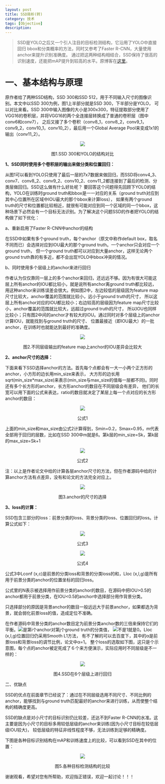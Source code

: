 ```yaml
---
layout: post
title: SSD简析(转)
category: 技术
tags: [Objective]
description: 
---
```


> SSD是YOLO之后又一个引人注目的目标检测结构，它沿用了YOLO中直接回归 bbox和分类概率的方法，同时又参考了Faster R-CNN，大量使用anchor来提升识别准确度。
通过把这两种结构相结合，SSD保持了很高的识别速度，还能把mAP提升到较高的水平。原博客在[这里](https://www.jianshu.com/p/0903b160d554)。

# 一、基本结构与原理 #

原作者给了两种SSD结构，SSD 300和SSD 512，用于不同输入尺寸的图像识别。本文中以SSD 300为例，图1上半部分就是SSD 300，下半部分是YOLO，
可以对比来看。SSD 300中输入图像的大小是300x300，特征提取部分使用了VGG16的卷积层，并将VGG16的两个全连接层转换成了普通的卷积层（图中conv6和conv7），
之后又接了多个卷积（conv8_1，conv8_2，conv9_1，conv9_2，conv10_1，conv10_2），最后用一个Global Average Pool来变成1x1的输出（conv11_2）。

<p align="center">
    <img src="/assets/img/Objective/SSD1.png">
</p>

<p align="center">
    图1.SSD 300和YOLO的结构对比
</p>

**1、SSD同时使用多个卷积层的输出来做分类和位置回归：**

从图1可以看到YOLO只使用了最后一层的7x7数据来做回归，而SSD将conv4_3、conv7、conv8_2、conv9_2、conv10_2、conv11_2都连接到了最后的检测、分类层做回归。SSD这么做有什么好处呢？
要回答这个问题得先回顾下YOLO的结构，YOLO在训练时ground truth和bbox是一一对应的关系（ground truth对应到其中心位置所在区域中IOU最大的那个bbox来计算loss），
如果有两个ground truth的尺寸和位置都比较相近，就很有可能对应到同一个区域的同一个bbox，这种场景下必然会有一个目标无法识别。为了解决这个问题SSD的作者把YOLO的结构做了如下优化：

a、重新启用了Faster R-CNN中anchor的结构

在SSD中如果有多个ground truth，每个anchor（原文中称作default box，取名不同而已）会选择对应到IOU最大的那个ground truth。一个anchor只会对应一个ground truth，
但一个ground truth都可以对应到大量anchor，这样无论两个ground truth靠的有多近，都不会出现YOLO中bbox冲突的情况。

b、同时使用多个层级上的anchor来进行回归

作者认为仅仅靠同一层上的多个anchor来回归，还远远不够。因为有很大可能这层上所有anchor的IOU都比较小，就是说所有anchor离ground truth都比较远，
用这种anchor来训练误差会很大。例如图2中，左边较低的层级因为feature map尺寸比较大，anchor覆盖的范围就比较小，远小于ground truth的尺寸，
所以这层上所有anchor对应的IOU都比较小；右边较高的层级因为feature map尺寸比较小，anchor覆盖的范围就比较大，远超过ground truth的尺寸，
所以IOU也同样比较小；只有图2中间的anchor才有较大的IOU。通过同时对多个层级上的anchor计算IOU，就能找到与ground truth的尺寸、
位置最接近（即IOU最大）的一批anchor，在训练时也就能达到最好的准确度。

<p align="center">
    <img src="/assets/img/Objective/SSD2.png">
</p>

<p align="center">
    图2.不同层级输出的feature map上anchor的IOU差异会比较大
</p>

**2、anchor尺寸的选择：**

下面来看下SSD选择anchor的方法。首先每个点都会有一大一小两个正方形的anchor，小方形的边长用min_size来表示，
大方形的边长用sqrt(min_size*max_size)来表示(min_size与max_size的值每一层都不同)。同时还有多个长方形的anchor，长方形anchor的数目在不同层级会有差异，
他们的长宽可以用下面的公式来表达，ratio的数目就决定了某层上每一个点对应的长方形anchor的数目：

<p align="center">
    <img src="/assets/img/Objective/SSD3.png">
</p>

<p align="center">
    公式1
</p>

上面的min_size和max_size由公式2计算得到，Smin=0.2，Smax=0.95，m代表全部用于回归的层数，比如在SSD 300中m就是6。第k层的min_size=Sk，第k层的max_size=Sk+1

<p align="center">
    <img src="/assets/img/Objective/SSD4.png">
</p>

<p align="center">
    公式2
</p>

注：以上是作者论文中给的计算各层anchor尺寸的方法，但在作者源码中给的计算anchor方法有点差异，没有和论文的方法完全对应上。

<p align="center">
    <img src="/assets/img/Objective/SSD5.png">
</p>

<p align="center">
    图3.anchor的尺寸的选择
</p>

**3、loss的计算：**

SSD包含三部分的loss：前景分类的loss、背景分类的loss、位置回归的loss。计算公式如下：

<p align="center">
    <img src="/assets/img/Objective/SSD6.png">
</p>

<p align="center">
    公式3
</p>

<p align="center">
    <img src="/assets/img/Objective/SSD7.png">
</p>

<p align="center">
    公式4
</p>

公式3中Lconf (x,c)是前景的分类loss和背景的分类loss的和，Lloc (x,l,g)是所有用于前景分类的anchor的位置坐标的回归loss。

公式里的N表示被选择用作前景分类的anchor的数目，在源码中把IOU>0.5的anchor都用于前景分类，在IOU<0.5的anchor中选择部分用作背景分类。

只选择部分的原因是背景anchor的数目一般远远大于前景anchor，如果都选为背景，就会弱化前景loss的值，造成定位不准确。

在作者源码中背景分类的anchor数目定为前景分类anchor数的三倍来保持它们的平衡。![](/assets/img/Objective/SSD8.png)是第i个anchor对第j个ground truth的分类值，
![](/assets/img/Objective/SSD8.png)不是1就是0。Lloc (x,l,g)位置回归仍采用Smooth L1方法， 有不了解的可以去百度下，其中的α是前景loss和背景loss的调节比例，论文中α=1。
整个loss的选取如下图，这只是个示意图，每个点的anchor被定死成了６个来方便演示，实际应用时不同层级是不一样的：

<p align="center">
    <img src="/assets/img/Objective/SSD9.png">
</p>

<p align="center">
    图4.SSD在6个层级上进行回归
</p>

二、优缺点

SSD的优点在前面章节已经说了：通过在不同层级选用不同尺寸、不同比例的anchor，能够找到与ground truth匹配最好的anchor来进行训练，从而使整个结构的精确度更高。

SSD的缺点是对小尺寸的目标识别仍比较差，还达不到Faster R-CNN的水准。这主要是因为小尺寸的目标多用较低层级的anchor来训练(因为小尺寸目标在较低层级IOU较大)，
较低层级的特征非线性程度不够，无法训练到足够的精确度。

下图是各种目标识别结构在mAP和训练速度上的比较，可以看到SSD在其中的位置：

<p align="center">
    <img src="/assets/img/Objective/SSD10.png">
</p>

<p align="center">
    图5.各种目标检测结构的比较
</p>

谢谢观看，希望对您有所帮助，欢迎指正错误，欢迎一起讨论！！！